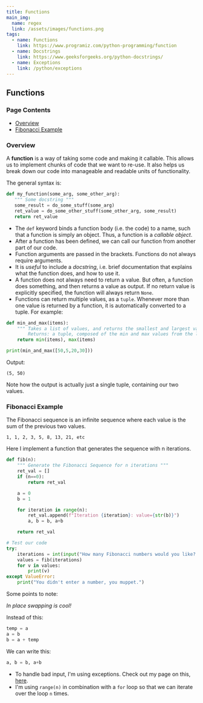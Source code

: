 ```yaml
---
title: Functions
main_img:
  name: regex
  link: /assets/images/functions.png
tags: 
  - name: Functions
    link: https://www.programiz.com/python-programming/function
  - name: Docstrings
    link: https://www.geeksforgeeks.org/python-docstrings/
  - name: Exceptions
    link: /python/exceptions
---
```

## Functions

### Page Contents

- [Overview](#overview)
- [Fibonacci Example](#fibonacci-example)

### Overview

A **function** is a way of taking some code and making it callable. This allows us to implement chunks of code that we want to re-use. It also helps us break down our code into manageable and readable units of functionality.

The general syntax is:

```python
def my_function(some_arg, some_other_arg):
   """ Some docstring """
   some_result = do_some_stuff(some_arg)
   ret_value = do_some_other_stuff(some_other_arg, some_result)
   return ret_value
```

- The `def` keyword binds a function body (i.e. the code) to a name, such that a function is simply an object. Thus, a function is a _callable object_.
- After a function has been defined, we can call our function from another part of our code.
- Function arguments are passed in the brackets.  Functions do not always require arguments.
- It is _useful_ to include a _docstring_, i.e. brief documentation that explains what the function does, and how to use it.
- A function does not always need to return a value.  But often, a function does something, and then returns a value as output.  If no return value is explicitly specified, the function will always return `None`.
- Functions can return multiple values, as a `tuple`.  Whenever more than one value is returned by a function, it is automatically converted to a tuple. For example:

```python
def min_and_max(items):
    """ Takes a list of values, and returns the smallest and largest values from the list.
        Returns: a tuple, composed of the min and max values from the list """
    return min(items), max(items)

print(min_and_max([50,5,20,30]))
```

Output:

```text
(5, 50)
```

Note how the output is actually just a single tuple, containing our two values.

### Fibonacci Example

The Fibonacci sequence is an infinite sequence where each value is the sum of the previous two values.

```
1, 1, 2, 3, 5, 8, 13, 21, etc
```

Here I implement a function that generates the sequence with n iterations.

```python
def fib(n):
    """ Generate the Fibonacci Sequence for n iterations """
    ret_val = []
    if (n==0):
        return ret_val

    a = 0
    b = 1

    for iteration in range(n):
        ret_val.append(f"Iteration {iteration}: value={str(b)}")
        a, b = b, a+b

    return ret_val

# Test our code
try:
    iterations = int(input("How many Fibonacci numbers would you like? "))
    values = fib(iterations)
    for v in values:
        print(v)
except ValueError:
    print("You didn't enter a number, you muppet.")
```

Some points to note:

_In place swapping is cool!_

Instead of this:

```python
temp = a
a = b
b = a + temp
```

We can write this:

```python
a, b = b, a+b
```

- To handle bad input, I'm using exceptions.  Check out my page on this, [here](/python/exceptions).
- I'm using `range(n)` in combination with a `for` loop so that we can iterate over the loop `n` times.

